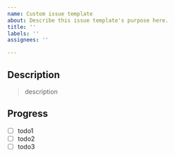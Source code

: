 ```yaml
---
name: Custom issue template
about: Describe this issue template's purpose here.
title: ''
labels: ''
assignees: ''

---
```


## Description

> description

## Progress

- [ ] todo1
- [ ] todo2
- [ ] todo3
